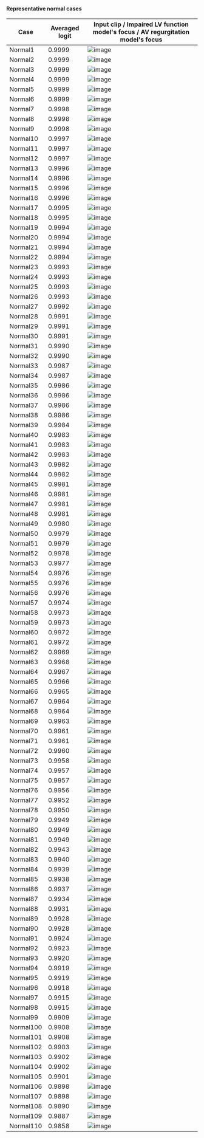 #### Representative normal cases

Case | Averaged logit | Input clip  /  Impaired LV function model's focus  /  AV regurgitation model's focus
----|----|----
Normal1 | 0.9999 | ![image](Normal1_logit0.9999.gif)
Normal2 | 0.9999 | ![image](Normal2_logit0.9999.gif)
Normal3 | 0.9999 | ![image](Normal3_logit0.9999.gif)
Normal4 | 0.9999 | ![image](Normal4_logit0.9999.gif)
Normal5 | 0.9999 | ![image](Normal5_logit0.9999.gif)
Normal6 | 0.9999 | ![image](Normal6_logit0.9999.gif)
Normal7 | 0.9998 | ![image](Normal7_logit0.9998.gif)
Normal8 | 0.9998 | ![image](Normal8_logit0.9998.gif)
Normal9 | 0.9998 | ![image](Normal9_logit0.9998.gif)
Normal10 | 0.9997 | ![image](Normal10_logit0.9997.gif)
Normal11 | 0.9997 | ![image](Normal11_logit0.9997.gif)
Normal12 | 0.9997 | ![image](Normal12_logit0.9997.gif)
Normal13 | 0.9996 | ![image](Normal13_logit0.9996.gif)
Normal14 | 0.9996 | ![image](Normal14_logit0.9996.gif)
Normal15 | 0.9996 | ![image](Normal15_logit0.9996.gif)
Normal16 | 0.9996 | ![image](Normal16_logit0.9996.gif)
Normal17 | 0.9995 | ![image](Normal17_logit0.9995.gif)
Normal18 | 0.9995 | ![image](Normal18_logit0.9995.gif)
Normal19 | 0.9994 | ![image](Normal19_logit0.9994.gif)
Normal20 | 0.9994 | ![image](Normal20_logit0.9994.gif)
Normal21 | 0.9994 | ![image](Normal21_logit0.9994.gif)
Normal22 | 0.9994 | ![image](Normal22_logit0.9994.gif)
Normal23 | 0.9993 | ![image](Normal23_logit0.9993.gif)
Normal24 | 0.9993 | ![image](Normal24_logit0.9993.gif)
Normal25 | 0.9993 | ![image](Normal25_logit0.9993.gif)
Normal26 | 0.9993 | ![image](Normal26_logit0.9993.gif)
Normal27 | 0.9992 | ![image](Normal27_logit0.9992.gif)
Normal28 | 0.9991 | ![image](Normal28_logit0.9991.gif)
Normal29 | 0.9991 | ![image](Normal29_logit0.9991.gif)
Normal30 | 0.9991 | ![image](Normal30_logit0.9991.gif)
Normal31 | 0.9990 | ![image](Normal31_logit0.9990.gif)
Normal32 | 0.9990 | ![image](Normal32_logit0.9990.gif)
Normal33 | 0.9987 | ![image](Normal33_logit0.9987.gif)
Normal34 | 0.9987 | ![image](Normal34_logit0.9987.gif)
Normal35 | 0.9986 | ![image](Normal35_logit0.9986.gif)
Normal36 | 0.9986 | ![image](Normal36_logit0.9986.gif)
Normal37 | 0.9986 | ![image](Normal37_logit0.9986.gif)
Normal38 | 0.9986 | ![image](Normal38_logit0.9986.gif)
Normal39 | 0.9984 | ![image](Normal39_logit0.9984.gif)
Normal40 | 0.9983 | ![image](Normal40_logit0.9983.gif)
Normal41 | 0.9983 | ![image](Normal41_logit0.9983.gif)
Normal42 | 0.9983 | ![image](Normal42_logit0.9983.gif)
Normal43 | 0.9982 | ![image](Normal43_logit0.9982.gif)
Normal44 | 0.9982 | ![image](Normal44_logit0.9982.gif)
Normal45 | 0.9981 | ![image](Normal45_logit0.9981.gif)
Normal46 | 0.9981 | ![image](Normal46_logit0.9981.gif)
Normal47 | 0.9981 | ![image](Normal47_logit0.9981.gif)
Normal48 | 0.9981 | ![image](Normal48_logit0.9981.gif)
Normal49 | 0.9980 | ![image](Normal49_logit0.9980.gif)
Normal50 | 0.9979 | ![image](Normal50_logit0.9979.gif)
Normal51 | 0.9979 | ![image](Normal51_logit0.9979.gif)
Normal52 | 0.9978 | ![image](Normal52_logit0.9978.gif)
Normal53 | 0.9977 | ![image](Normal53_logit0.9977.gif)
Normal54 | 0.9976 | ![image](Normal54_logit0.9976.gif)
Normal55 | 0.9976 | ![image](Normal55_logit0.9976.gif)
Normal56 | 0.9976 | ![image](Normal56_logit0.9976.gif)
Normal57 | 0.9974 | ![image](Normal57_logit0.9974.gif)
Normal58 | 0.9973 | ![image](Normal58_logit0.9973.gif)
Normal59 | 0.9973 | ![image](Normal59_logit0.9973.gif)
Normal60 | 0.9972 | ![image](Normal60_logit0.9972.gif)
Normal61 | 0.9972 | ![image](Normal61_logit0.9972.gif)
Normal62 | 0.9969 | ![image](Normal62_logit0.9969.gif)
Normal63 | 0.9968 | ![image](Normal63_logit0.9968.gif)
Normal64 | 0.9967 | ![image](Normal64_logit0.9967.gif)
Normal65 | 0.9966 | ![image](Normal65_logit0.9966.gif)
Normal66 | 0.9965 | ![image](Normal66_logit0.9965.gif)
Normal67 | 0.9964 | ![image](Normal67_logit0.9964.gif)
Normal68 | 0.9964 | ![image](Normal68_logit0.9964.gif)
Normal69 | 0.9963 | ![image](Normal69_logit0.9963.gif)
Normal70 | 0.9961 | ![image](Normal70_logit0.9961.gif)
Normal71 | 0.9961 | ![image](Normal71_logit0.9961.gif)
Normal72 | 0.9960 | ![image](Normal72_logit0.9960.gif)
Normal73 | 0.9958 | ![image](Normal73_logit0.9958.gif)
Normal74 | 0.9957 | ![image](Normal74_logit0.9957.gif)
Normal75 | 0.9957 | ![image](Normal75_logit0.9957.gif)
Normal76 | 0.9956 | ![image](Normal76_logit0.9956.gif)
Normal77 | 0.9952 | ![image](Normal77_logit0.9952.gif)
Normal78 | 0.9950 | ![image](Normal78_logit0.9950.gif)
Normal79 | 0.9949 | ![image](Normal79_logit0.9949.gif)
Normal80 | 0.9949 | ![image](Normal80_logit0.9949.gif)
Normal81 | 0.9949 | ![image](Normal81_logit0.9949.gif)
Normal82 | 0.9943 | ![image](Normal82_logit0.9943.gif)
Normal83 | 0.9940 | ![image](Normal83_logit0.9940.gif)
Normal84 | 0.9939 | ![image](Normal84_logit0.9939.gif)
Normal85 | 0.9938 | ![image](Normal85_logit0.9938.gif)
Normal86 | 0.9937 | ![image](Normal86_logit0.9937.gif)
Normal87 | 0.9934 | ![image](Normal87_logit0.9934.gif)
Normal88 | 0.9931 | ![image](Normal88_logit0.9931.gif)
Normal89 | 0.9928 | ![image](Normal89_logit0.9928.gif)
Normal90 | 0.9928 | ![image](Normal90_logit0.9928.gif)
Normal91 | 0.9924 | ![image](Normal91_logit0.9924.gif)
Normal92 | 0.9923 | ![image](Normal92_logit0.9923.gif)
Normal93 | 0.9920 | ![image](Normal93_logit0.9920.gif)
Normal94 | 0.9919 | ![image](Normal94_logit0.9919.gif)
Normal95 | 0.9919 | ![image](Normal95_logit0.9919.gif)
Normal96 | 0.9918 | ![image](Normal96_logit0.9918.gif)
Normal97 | 0.9915 | ![image](Normal97_logit0.9915.gif)
Normal98 | 0.9915 | ![image](Normal98_logit0.9915.gif)
Normal99 | 0.9909 | ![image](Normal99_logit0.9909.gif)
Normal100 | 0.9908 | ![image](Normal100_logit0.9908.gif)
Normal101 | 0.9908 | ![image](Normal101_logit0.9908.gif)
Normal102 | 0.9903 | ![image](Normal102_logit0.9903.gif)
Normal103 | 0.9902 | ![image](Normal103_logit0.9902.gif)
Normal104 | 0.9902 | ![image](Normal104_logit0.9902.gif)
Normal105 | 0.9901 | ![image](Normal105_logit0.9901.gif)
Normal106 | 0.9898 | ![image](Normal106_logit0.9898.gif)
Normal107 | 0.9898 | ![image](Normal107_logit0.9898.gif)
Normal108 | 0.9890 | ![image](Normal108_logit0.9890.gif)
Normal109 | 0.9887 | ![image](Normal109_logit0.9887.gif)
Normal110 | 0.9858 | ![image](Normal110_logit0.9858.gif)